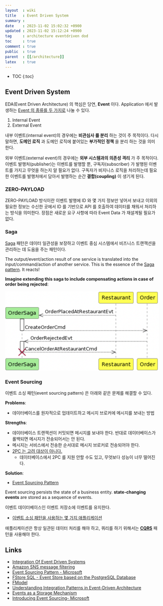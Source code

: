 ```yaml
---
layout  : wiki
title   : Event Driven System
summary : 
date    : 2023-11-02 15:02:32 +0900
updated : 2023-11-02 15:12:24 +0900
tag     : architecture eventdriven dod
toc     : true
comment : true
public  : true
parent  : [[/architecture]]
latex   : true
---
```

* TOC
{:toc}

## Event Driven System

EDA(Event Driven Architecture) 의 핵심은 당연, __Event__ 이다. Application 에서 발생하는 [Event 의 종류를 두 가지로](https://baekjungho.github.io/wiki/msa/msa-event-deconcern/) 나눌 수 있다.

1. Internal Event
2. External Event

내부 이벤트(internal event)의 경우에는 __비관심사 를 분리__ 하는 것이 주 목적이다. 다시 말하면, __도메인 로직__ 과 도메인 로직에 붙어있는 __부가적인 정책__ 을 분리 하는 것을 의미한다.

외부 이벤트(external event)의 경우에는 __외부 시스템과의 의존성 격리__ 가 주 목적이다. 이벤트 발행처(publisher)는 이벤트를 발행할 뿐, 구독자(subscriber) 가 발행된 이벤트를 가지고 무엇을 하는지 알 필요가 없다. 구독자가 비지니스 로직을 처리하는데 필요한 이벤트를 발행처에서 담아서 발행하는 순간 __결합(coupling)__ 이 생기게 된다.

### ZERO-PAYLOAD

ZERO-PAYLOAD 방식이란 이벤트 발행에 ID 와 몇 가지 정보만 넣어서 보내고 이외의 필요한 정보는 수신한 곳에서 ID 를 기반으로 API 를 호출하여 데이터를 채워서 처리하는 방식을 의미한다.
장점은 새로운 요구 사항에 따라 Event Data 가 재설계될 필요가 없다.

### Saga

[Saga](https://fraktalio.com/fmodel/docs/domain/modeling-the-behaviour?concept=order#saga) 패턴은 데이터 일관성을 보장하고 이벤트 중심 시스템에서 비즈니스 트랜잭션을 관리하는 데 도움을 주는 패턴이다.

The output/event/action result of one service is translated into the input/command/action of another service. This is the essence of the [Saga pattern](https://baekjungho.github.io/wiki/msa/msa-saga/). It reacts!

__Imagine extending this saga to include compensating actions in case of order being rejected__:

![](/resource/wiki/architecture-event-driven-system/saga.png)

### Event Sourcing

이벤트 소싱 패턴(event sourcing pattern) 은 아래와 같은 문제를 해결할 수 있다.

__Problems__:
- 데이터베이스를 원자적으로 업데이트하고 메시지 브로커에 메시지를 보내는 방법

__Strengths__:
- 데이터베이스 트랜잭션이 커밋되면 메시지를 보내야 한다. 반대로 데이터베이스가 롤백되면 메시지가 전송되어서는 안 된다. 
- 메시지는 서비스에서 전송한 순서대로 메시지 브로커로 전송되어야 한다.
- [2PC 는 고려 대상이 아니다.](https://baekjungho.github.io/wiki/msa/msa-xa/#two-phase-commit)
  - 데이터베이스에서 2PC 를 지원 안할 수도 있고, 무엇보다 성능이 너무 떨어진다.

__Solution__:
- [Event Sourcing Pattern](https://microservices.io/patterns/data/event-sourcing.html)

Event sourcing persists the state of a business entity. __state-changing events__ are stored as a sequence of events.

이벤트 데이터베이스인 이벤트 저장소에 이벤트를 유지한다.

- [이벤트 소싱 패턴을 사용하는 몇 가지 애플리케이션](https://eventuate.io/exampleapps.html)

애플리케이션은 항상 일관된 데이터 처리를 해야 하고, 쿼리를 하기 위해서는 __[CQRS](https://microservices.io/patterns/data/cqrs.html)__ 패턴을 사용해야 한다.

## Links

- [Integration Of Event Driven Systems](https://fraktalio.com/blog/integration-of-event-driven-systems.html)
- [Amazon SNS message filtering](https://docs.aws.amazon.com/sns/latest/dg/sns-message-filtering.html)
- [Event Sourcing Pattern - Microsoft](https://learn.microsoft.com/ko-kr/azure/architecture/patterns/event-sourcing)
- [FStore SQL - Event Store based on the PostgreSQL Database](https://github.com/fraktalio/fstore-sql)
- [FModel](https://fraktalio.com/fmodel/)
- [Understanding Integration Patterns in Event-Driven Architecture](https://community.aws/concepts/understanding-integration-patterns-in-event-driven-architecture)
- [Events as a Storage Mechanism](https://cqrs.wordpress.com/documents/events-as-storage-mechanism/)
- [Introducing Event Sourcing- Microsoft](https://learn.microsoft.com/en-us/previous-versions/msp-n-p/jj591559(v=pandp.10)?redirectedfrom=MSDN)